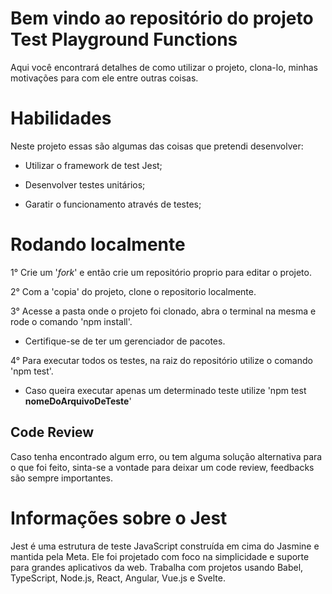 # Bem vindo ao repositório do projeto Test Playground Functions

Aqui você encontrará detalhes de como utilizar o projeto, clona-lo, minhas motivações para com ele entre outras coisas.

# Habilidades

Neste projeto essas são algumas das coisas que pretendi desenvolver:

  * Utilizar o framework de test Jest;
  
  * Desenvolver testes unitários;
  
  * Garatir o funcionamento através de testes;  

# Rodando localmente

1° Crie um '<i>fork</i>' e então crie um repositório proprio para editar o projeto.

2° Com a 'copia' do projeto, clone o repositorio localmente.

3° Acesse a pasta onde o projeto foi clonado, abra o terminal na mesma e rode o comando 'npm install'.
  * Certifique-se de ter um gerenciador de pacotes.
  
4° Para executar todos os testes, na raiz do repositório utilize o comando 'npm test'.
  * Caso queira executar apenas um determinado teste utilize 'npm test <b>nomeDoArquivoDeTeste</b>'

## Code Review

Caso tenha encontrado algum erro, ou tem alguma solução alternativa para o que foi feito, sinta-se a vontade para deixar um code review, feedbacks são sempre importantes.

# Informações sobre o Jest


Jest é uma estrutura de teste JavaScript construída em cima do Jasmine e mantida pela Meta. Ele foi projetado com foco na simplicidade e suporte para grandes aplicativos da web. Trabalha com projetos usando Babel, TypeScript, Node.js, React, Angular, Vue.js e Svelte.
